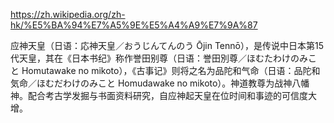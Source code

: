 https://zh.wikipedia.org/zh-hk/%E5%BA%94%E7%A5%9E%E5%A4%A9%E7%9A%87

应神天皇（日语：応神天皇／おうじんてんのう Ōjin Tennō），是传说中日本第15代天皇，其在《日本书纪》称作誉田别尊（日语：誉田別尊／ほむたわけのみこと Homutawake no mikoto），《古事记》则将之名为品陀和气命（日语：品陀和気命／ほむだわけのみこと Homudawake no mikoto）。神道教尊为战神八幡神。配合考古学发掘与书面资料研究，自应神起天皇在位时间和事迹的可信度大增。
